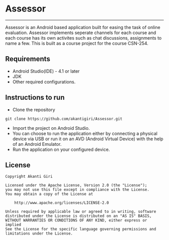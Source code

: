 # Assessor
---
Assessor is an Android based application built for easing the task of online
evaluation. Assessor implements seperate channels for each course and each course has its own activites such as chat discussions, assignments to name a few. This is built as a course project for the course CSN-254.
## Requirements
* Android Studio(IDE) - 4.1 or later
* JDK
* Other required configurations.
## Instructions to run
* Clone the repository
```
git clone https://github.com/akantigiri/Assessor.git
```
* Import the project on Android Studio.
* You can choose to run the application either by connecting a physical device via USB or run it on an AVD (Android Virtual Device) with the help of an Android Emulator.
* Run the application on your configured device.
## License
```
Copyright Akanti Giri

Licensed under the Apache License, Version 2.0 (the "License");
you may not use this file except in compliance with the License.
You may obtain a copy of the License at

    http://www.apache.org/licenses/LICENSE-2.0

Unless required by applicable law or agreed to in writing, software
distributed under the License is distributed on an "AS IS" BASIS,
WITHOUT WARRANTIES OR CONDITIONS OF ANY KIND, either express or implied
See the License for the specific language governing permissions and
limitations under the License.
```
